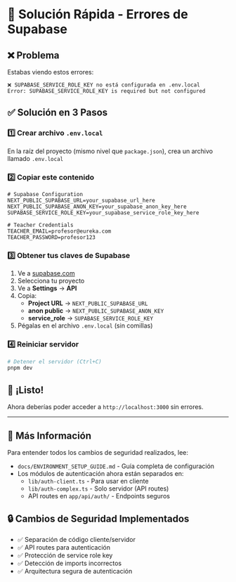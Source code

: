 # 🚀 Solución Rápida - Errores de Supabase

## ❌ Problema
Estabas viendo estos errores:
```
❌ SUPABASE_SERVICE_ROLE_KEY no está configurada en .env.local
Error: SUPABASE_SERVICE_ROLE_KEY is required but not configured
```

## ✅ Solución en 3 Pasos

### 1️⃣ Crear archivo `.env.local`
En la raíz del proyecto (mismo nivel que `package.json`), crea un archivo llamado `.env.local`

### 2️⃣ Copiar este contenido
```env
# Supabase Configuration
NEXT_PUBLIC_SUPABASE_URL=your_supabase_url_here
NEXT_PUBLIC_SUPABASE_ANON_KEY=your_supabase_anon_key_here
SUPABASE_SERVICE_ROLE_KEY=your_supabase_service_role_key_here

# Teacher Credentials
TEACHER_EMAIL=profesor@eureka.com
TEACHER_PASSWORD=profesor123
```

### 3️⃣ Obtener tus claves de Supabase
1. Ve a [supabase.com](https://supabase.com)
2. Selecciona tu proyecto
3. Ve a **Settings** → **API**
4. Copia:
   - **Project URL** → `NEXT_PUBLIC_SUPABASE_URL`
   - **anon public** → `NEXT_PUBLIC_SUPABASE_ANON_KEY`
   - **service_role** → `SUPABASE_SERVICE_ROLE_KEY`
5. Pégalas en el archivo `.env.local` (sin comillas)

### 4️⃣ Reiniciar servidor
```bash
# Detener el servidor (Ctrl+C)
pnpm dev
```

## 🎉 ¡Listo!
Ahora deberías poder acceder a `http://localhost:3000` sin errores.

---

## 📖 Más Información
Para entender todos los cambios de seguridad realizados, lee:
- `docs/ENVIRONMENT_SETUP_GUIDE.md` - Guía completa de configuración
- Los módulos de autenticación ahora están separados en:
  - `lib/auth-client.ts` - Para usar en cliente
  - `lib/auth-complex.ts` - Solo servidor (API routes)
  - API routes en `app/api/auth/` - Endpoints seguros

## 🔒 Cambios de Seguridad Implementados
- ✅ Separación de código cliente/servidor
- ✅ API routes para autenticación
- ✅ Protección de service role key
- ✅ Detección de imports incorrectos
- ✅ Arquitectura segura de autenticación








